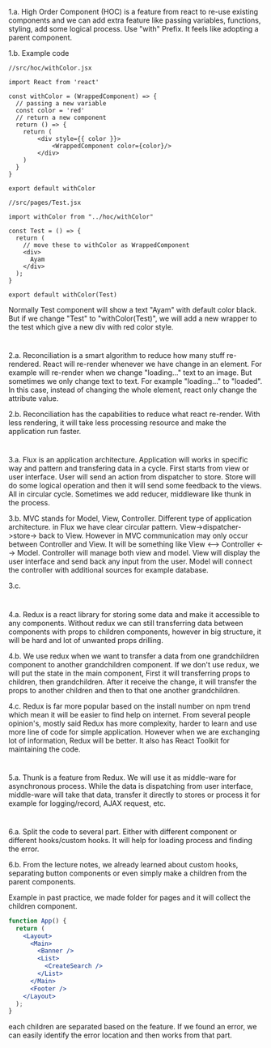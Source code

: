 1.a. High Order Component (HOC) is a feature from react to re-use existing components and we can add extra feature like passing variables, functions, styling, add some logical process. Use "with" Prefix. It feels like adopting a parent component.

1.b. Example code

```
//src/hoc/withColor.jsx

import React from 'react'

const withColor = (WrappedComponent) => {
  // passing a new variable
  const color = 'red'
  // return a new component
  return () => {
    return (
		<div style={{ color }}>
			<WrappedComponent color={color}/>
		</div>
    )
  }
}

export default withColor
```

```
//src/pages/Test.jsx

import withColor from "../hoc/withColor"

const Test = () => {
  return (
    // move these to withColor as WrappedComponent
    <div>
      Ayam
    </div>
  );
}

export default withColor(Test)
```

Normally Test component will show a text "Ayam" with default color black. But if we change "Test" to "withColor(Test)", we will add a new wrapper to the test which give a new div with red color style.

#

2.a. Reconciliation is a smart algorithm to reduce how many stuff re-rendered. React will re-render whenever we have change in an element. For example will re-render when we change "loading..." text to an image. But sometimes we only change text to text. For example "loading..." to "loaded". In this case, instead of changing the whole element, react only change the attribute value.

2.b. Reconciliation has the capabilities to reduce what react re-render. With less rendering, it will take less processing resource and make the application run faster.

#

3.a. Flux is an application architecture. Application will works in specific way and pattern and transfering data in a cycle. First starts from view or user interface. User will send an action from dispatcher to store. Store will do some logical operation and then it will send some feedback to the views. All in circular cycle. Sometimes we add reducer, middleware like thunk in the process.

3.b. MVC stands for Model, View, Controller. Different type of application architecture. in Flux we have clear circular pattern. View->dispatcher->store-> back to View. However in MVC communication may only occur between Controller and View. It will be something like View <--> Controller <--> Model. Controller will manage both view and model. View will display the user interface and send back any input from the user. Model will connect the controller with additional sources for example database.

3.c.

#

4.a. Redux is a react library for storing some data and make it accessible to any components. Without redux we can still transferring data between components with props to children components, however in big structure, it will be hard and lot of unwanted props drilling.

4.b. We use redux when we want to transfer a data from one grandchildren component to another grandchildren component. If we don't use redux, we will put the state in the main component, First it will transferring props to children, then grandchildren. After it receive the change, it will transfer the props to another children and then to that one another grandchildren.

4.c. Redux is far more popular based on the install number on npm trend which mean it will be easier to find help on internet. From several people opinion's, mostly said Redux has more complexity, harder to learn and use more line of code for simple application. However when we are exchanging lot of information, Redux will be better. It also has React Toolkit for maintaining the code.

#

5.a. Thunk is a feature from Redux. We will use it as middle-ware for asynchronous process. While the data is dispatching from user interface, middle-ware will take that data, transfer it directly to stores or process it for example for logging/record, AJAX request, etc.

#

6.a. Split the code to several part. Either with different component or different hooks/custom hooks. It will help for loading process and finding the error.

6.b. From the lecture notes, we already learned about custom hooks, separating button components or even simply make a children from the parent components.

Example
in past practice, we made folder for pages and it will collect the children component.

```jsx
function App() {
  return (
    <Layout>
      <Main>
        <Banner />
        <List>
          <CreateSearch />
        </List>
      </Main>
      <Footer />
    </Layout>
  );
}
```

each children are separated based on the feature. If we found an error, we can easily identify the error location and then works from that part.
